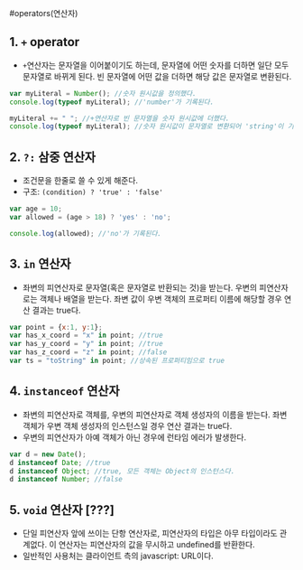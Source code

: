 #operators(연산자)

## 1. `+` operator
- `+`연산자는 문자열을 이어붙이기도 하는데, 문자열에 어떤 숫자를 더하면 일단 모두 문자열로 바뀌게 된다. 빈 문자열에 어떤 값을 더하면 해당 값은 문자열로 변환된다.
```javascript
var myLiteral = Number(); //숫자 원시값을 정의했다.
console.log(typeof myLiteral); //'number'가 기록된다.

myLiteral += " "; //+연산자로 빈 문자열을 숫자 원시값에 더했다.
console.log(typeof myLiteral); //숫자 원시값이 문자열로 변환되어 'string'이 기록된다.
```


## 2. `?:` 삼중 연산자
- 조건문을 한줄로 쓸 수 있게 해준다.
- 구조: `(condition) ? 'true' : 'false'`
```javascript
var age = 10;
var allowed = (age > 18) ? 'yes' : 'no';

console.log(allowed); //'no'가 기록된다.
```


## 3. `in` 연산자
- 좌변의 피연산자로 문자열(혹은 문자열로 반환되는 것)을 받는다. 우변의 피연산자로는 객체나 배열을 받는다. 좌변 값이 우변 객체의 프로퍼티 이름에 해당할 경우 연산 결과는 true다.
```javascript
var point = {x:1, y:1};
var has_x_coord = "x" in point; //true
var has_y_coord = "y" in point; //true
var has_z_coord = "z" in point; //false
var ts = "toString" in point; //상속된 프로퍼티임으로 true
```


## 4. `instanceof` 연산자
- 좌변의 피연산자로 객체를, 우변의 피연산자로 객체 생성자의 이름을 받는다. 좌변 객체가 우변 객체 생성자의 인스턴스일 경우 연산 결과는 true다.
- 우변의 피연산자가 아예 객체가 아닌 경우에 런타임 에러가 발생한다.
```javascript
var d = new Date();
d instanceof Date; //true
d instanceof Object; //true, 모든 객체는 Object의 인스턴스다.
d instanceof Number; //false
```


## 5. `void` 연산자 [???]
- 단일 피연산자 앞에 쓰이는 단항 연산자로, 피연산자의 타입은 아무 타입이라도 관계없다. 이 연산자는 피연산자의 값을 무시하고 undefined를 반환한다.
- 일반적인 사용처는 클라이언트 측의 javascript: URL이다.
